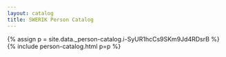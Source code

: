 ```yaml
---
layout: catalog
title: SWERIK Person Catalog
---
```

{% assign p = site.data._person-catalog.i-SyUR1hcCs9SKm9Jd4RDsrB %}
{% include person-catalog.html p=p %}

